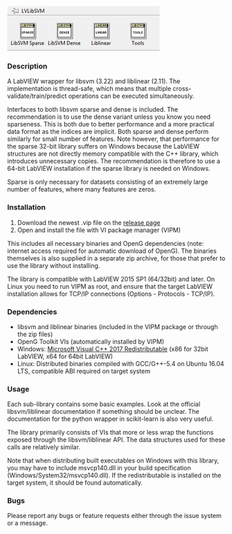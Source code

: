 ![Palette](./Palette.png)

### Description
A LabVIEW wrapper for libsvm (3.22) and liblinear (2.11).
The implementation is thread-safe, which means that multiple cross-validate/train/predict operations can be executed simultaneously.

Interfaces to both libsvm sparse and dense is included. The recommendation is to use the dense variant unless you know you need sparseness. This is both due to better performance and a more practical data format as the indices are implicit. Both sparse and dense perform similarly for small number of features. Note however, that performance for the sparse 32-bit library suffers on Windows because the LabVIEW structures are not directly memory compatible with the C++ library, which introduces unnecessary copies. The recommendation is therefore to use a 64-bit LabVIEW installation if the sparse library is needed on Windows.

Sparse is only necessary for datasets consisting of an extremely large number of features, where many features are zeros.

### Installation
1. Download the newest .vip file on the [release page](https://github.com/oysstu/LabVIEW-libsvm/releases)
2. Open and install the file with VI package manager (VIPM)

This includes all necessary binaries and OpenG dependencies (note: internet access required for automatic download of OpenG). The binaries themselves is also supplied in a separate zip archive, for those that prefer to use the library without installing.

The library is compatible with LabVIEW 2015 SP1 (64/32bit) and later. On Linux you need to run VIPM as root, and ensure that the target LabVIEW installation allows for TCP/IP connections (Options - Protocols - TCP/IP).

### Dependencies
* libsvm and liblinear binaries (included in the VIPM package or through the zip files)
* OpenG Toolkit VIs (automatically installed by VIPM)
* Windows: [Microsoft Visual C++ 2017 Redistributable](https://www.visualstudio.com/downloads/) (x86 for 32bit LabVIEW, x64 for 64bit LabVIEW)
* Linux: Distributed binaries compiled with GCC/G++-5.4 on Ubuntu 16.04 LTS, compatible ABI required on target system

### Usage
Each sub-library contains some basic examples. Look at the official libsvm/liblinear documentation if something should be unclear. 
The documentation for the python wrapper in scikit-learn is also very useful.

The library primarily consists of VIs that more or less wrap the functions exposed through the libsvm/liblinear API.
The data structures used for these calls are relatively similar.

Note that when distributing built executables on Windows with this library, you may have to include msvcp140.dll in your build specification (Windows/System32/msvcp140.dll). If the redistributable is installed on the target system, it should be found automatically.

### Bugs
Please report any bugs or feature requests either through the issue system or a message.
